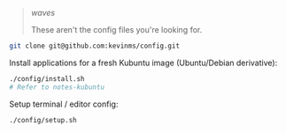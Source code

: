 > *waves*
>
> These aren't the config files you're looking for.


```sh
git clone git@github.com:kevinms/config.git
```

Install applications for a fresh Kubuntu image (Ubuntu/Debian derivative):

```sh
./config/install.sh
# Refer to notes-kubuntu
```

Setup terminal / editor config:

```sh
./config/setup.sh
```

